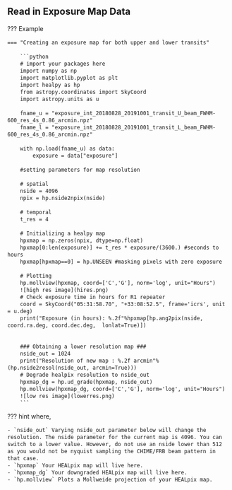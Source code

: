 ## Read in Exposure Map Data

??? Example

    === "Creating an exposure map for both upper and lower transits"

        ```python
        # import your packages here
        import numpy as np
        import matplotlib.pyplot as plt
        import healpy as hp
        from astropy.coordinates import SkyCoord
        import astropy.units as u

        fname_u = "exposure_int_20180828_20191001_transit_U_beam_FWHM-600_res_4s_0.86_arcmin.npz"
        fname_l = "exposure_int_20180828_20191001_transit_L_beam_FWHM-600_res_4s_0.86_arcmin.npz"
        
        with np.load(fname_u) as data:
            exposure = data["exposure"]
        
        #setting parameters for map resolution 

        # spatial
        nside = 4096
        npix = hp.nside2npix(nside)

        # temporal
        t_res = 4 
        
        # Initializing a healpy map
        hpxmap = np.zeros(npix, dtype=np.float) 
        hpxmap[0:len(exposure)] += t_res * exposure/(3600.) #seconds to hours
        hpxmap[hpxmap==0] = hp.UNSEEN #masking pixels with zero exposure
        
        # Plotting
        hp.mollview(hpxmap, coord=['C','G'], norm='log', unit="Hours")
        ![high res image](hires.png)
        # Check exposure time in hours for R1 repeater
        coord = SkyCoord("05:31:58.70", "+33:08:52.5", frame='icrs', unit = u.deg)
        print("Exposure (in hours): %.2f"%hpxmap[hp.ang2pix(nside, coord.ra.deg, coord.dec.deg,  lonlat=True)])


        ### Obtaining a lower resolution map ###
        nside_out = 1024 
        print("Resolution of new map : %.2f arcmin"%(hp.nside2resol(nside_out, arcmin=True)))
        # Degrade healpix resolution to nside_out
        hpxmap_dg = hp.ud_grade(hpxmap, nside_out) 
        hp.mollview(hpxmap_dg, coord=['C','G'], norm='log', unit="Hours")
        ![low res image](lowerres.png)
        ```

??? hint
    where,

    - `nside_out` Varying nside_out parameter below will change the resolution. The nside parameter for the current map is 4096. You can switch to a lower value. However, do not use an nside lower than 512 as you would not be nyquist sampling the CHIME/FRB beam pattern in that case.
    - `hpxmap` Your HEALpix map will live here.
    - `hpxmap_dg` Your downgraded HEALpix map will live here.
    - `hp.mollview` Plots a Mollweide projection of your HEALpix map.
